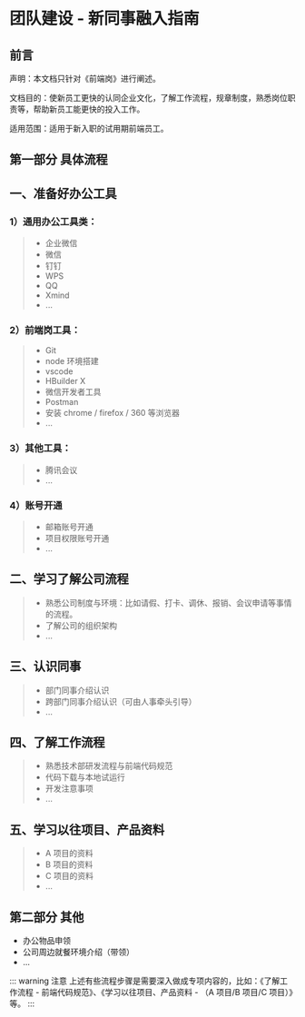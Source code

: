 # 团队建设 - 新同事融入指南

## 前言

声明：本文档只针对《前端岗》进行阐述。

文档目的：使新员工更快的认同企业文化，了解工作流程，规章制度，熟悉岗位职责等，帮助新员工能更快的投入工作。

适用范围：适用于新入职的试用期前端员工。

## 第一部分 具体流程

## 一、准备好办公工具

### 1）通用办公工具类：

> - 企业微信 <br/>
> - 微信 <br/>
> - 钉钉 <br/>
> - WPS <br/>
> - QQ <br/>
> - Xmind <br/>
> - ...

### 2）前端岗工具：

> - Git <br/>
> - node 环境搭建 <br/>
> - vscode <br/>
> - HBuilder X <br/>
> - 微信开发者工具 <br/>
> - Postman <br/>
> - 安装 chrome / firefox / 360 等浏览器 <br/>
> - ...

### 3）其他工具：

> - 腾讯会议 <br/>
> - ...

### 4）账号开通

> - 邮箱账号开通 <br/>
> - 项目权限账号开通 <br/>
> - ...

## 二、学习了解公司流程

> - 熟悉公司制度与环境：比如请假、打卡、调休、报销、会议申请等事情的流程。 <br/>
> - 了解公司的组织架构 <br/>
> - ...

## 三、认识同事

> - 部门同事介绍认识 <br/>
> - 跨部门同事介绍认识（可由人事牵头引导） <br/>
> - ... <br/>

## 四、了解工作流程

> - 熟悉技术部研发流程与前端代码规范 <br/>
> - 代码下载与本地试运行 <br/>
> - 开发注意事项 <br/>
> - ... <br/>

## 五、学习以往项目、产品资料

> - A 项目的资料 <br/>
> - B 项目的资料 <br/>
> - C 项目的资料 <br/>
> - ... <br/>

## 第二部分 其他

- 办公物品申领
- 公司周边就餐环境介绍（带领）
- ...

::: warning 注意
上述有些流程步骤是需要深入做成专项内容的，比如：《了解工作流程 - 前端代码规范》、《学习以往项目、产品资料 - （A 项目/B 项目/C 项目）》等。
:::
